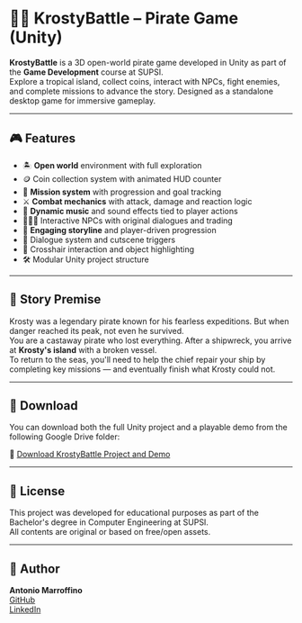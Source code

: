 # 🏴‍☠️ KrostyBattle – Pirate Game (Unity)

**KrostyBattle** is a 3D open-world pirate game developed in Unity as part of the **Game Development** course at SUPSI.  
Explore a tropical island, collect coins, interact with NPCs, fight enemies, and complete missions to advance the story. Designed as a standalone desktop game for immersive gameplay.

---

## 🎮 Features

- 🏝️ **Open world** environment with full exploration
- 🪙 Coin collection system with animated HUD counter
- 🧭 **Mission system** with progression and goal tracking
- ⚔️ **Combat mechanics** with attack, damage and reaction logic
- 🎵 **Dynamic music** and sound effects tied to player actions
- 🧑‍🤝‍🧑 Interactive NPCs with original dialogues and trading
- 📜 **Engaging storyline** and player-driven progression
- 💬 Dialogue system and cutscene triggers
- 🎯 Crosshair interaction and object highlighting
- 🛠️ Modular Unity project structure

---

## 📖 Story Premise

Krosty was a legendary pirate known for his fearless expeditions. But when danger reached its peak, not even he survived.  
You are a castaway pirate who lost everything. After a shipwreck, you arrive at **Krosty's island** with a broken vessel.  
To return to the seas, you'll need to help the chief repair your ship by completing key missions — and eventually finish what Krosty could not.

---

## 💾 Download

You can download both the full Unity project and a playable demo from the following Google Drive folder:

🔗 [Download KrostyBattle Project and Demo](https://drive.google.com/drive/folders/1elld2Ja6cdoJ5MQMc_sIxjWRFpTxDGlg?usp=sharing)

---

## 📜 License

This project was developed for educational purposes as part of the Bachelor's degree in Computer Engineering at SUPSI.  
All contents are original or based on free/open assets.

---

## 👤 Author

**Antonio Marroffino**  
[GitHub](https://github.com/antoniomarroffino)  
[LinkedIn](https://www.linkedin.com/in/antoniomarroffino)
